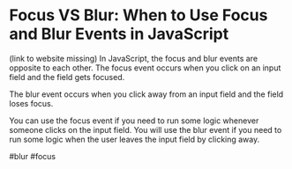 # Focus VS Blur: When to Use Focus and Blur Events in JavaScript
(link to website missing)
In JavaScript, the focus and blur events are opposite to each other. The focus event occurs when you click on an input field and the field gets focused.

The blur event occurs when you click away from an input field and the field loses focus.

You can use the focus event if you need to run some logic whenever someone clicks on the input field.
You will use the blur event if you need to run some logic when the user leaves the input field by clicking away.

#blur #focus 